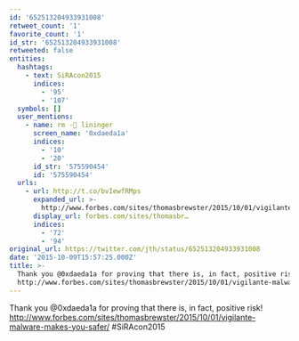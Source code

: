 ```yaml
---
id: '652513204933931008'
retweet_count: '1'
favorite_count: '1'
id_str: '652513204933931008'
retweeted: false
entities:
  hashtags:
    - text: SiRAcon2015
      indices:
        - '95'
        - '107'
  symbols: []
  user_mentions:
    - name: rm -🐀 lininger
      screen_name: '0xdaeda1a'
      indices:
        - '10'
        - '20'
      id_str: '575590454'
      id: '575590454'
  urls:
    - url: http://t.co/bvIewfRMps
      expanded_url: >-
        http://www.forbes.com/sites/thomasbrewster/2015/10/01/vigilante-malware-makes-you-safer/
      display_url: forbes.com/sites/thomasbr…
      indices:
        - '72'
        - '94'
original_url: https://twitter.com/jth/status/652513204933931008
date: '2015-10-09T15:57:25.000Z'
title: >-
  Thank you @0xdaeda1a for proving that there is, in fact, positive risk!
  http://www.forbes.com/sites/thomasbrewster/2015/10/01/vigilante-malware-makes-you-safer/…
---
```


Thank you @0xdaeda1a for proving that there is, in fact, positive risk! http://www.forbes.com/sites/thomasbrewster/2015/10/01/vigilante-malware-makes-you-safer/ #SiRAcon2015
